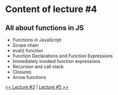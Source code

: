 # Content of lecture #4

## All about functions in JS

- Functions in JavaScript
- Scope chain
- eval() function
- Function Declarations and Function Expressions
- Immediately invoked function expressions
- Recursion and call stack
- Closures
- Arrow functions

[<< Lecture #3](../lecture-3) | [Lecture #5 >>](../lecture-5)